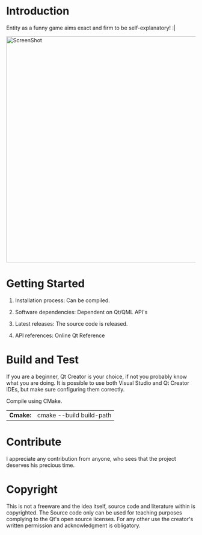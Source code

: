 # Introduction 
Entity as a funny game aims exact and firm to be self-explanatory! :|

<img href="https://github.com/s-mehrdad" src="https://github.com/s-mehrdad/Entity/blob/master/screenshots/ScreenShot_06.jpg" width="800" height="600" alt="ScreenShot">


# Getting Started
1.	Installation process:
Can be compiled.

2.	Software dependencies:
Dependent on Qt/QML API's

3.	Latest releases:
The source code is released.

4.	API references:
Online Qt Reference

# Build and Test
If you are a beginner, Qt Creator is your choice, if not you probably know what you are doing.
It is possible to use both Visual Studio and Qt Creator IDEs, but make sure configuring them correctly.

Compile using CMake.

<table>
<tr>
<td><b>Cmake:</b></td>
<td>cmake --build build-path</td>
</tr>
</table>

# Contribute
I appreciate any contribution from anyone, who sees that the project deserves his precious time.

# Copyright
This is not a freeware and the idea itself, source code and literature within is copyrighted. The Source code only can be used for teaching purposes complying to the Qt's open source licenses. For any other use the creator's written permission and acknowledgment is obligatory.